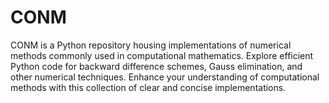 # CONM
CONM is a Python repository housing implementations of numerical methods commonly used in computational mathematics. Explore efficient Python code for backward difference schemes, Gauss elimination, and other numerical techniques. Enhance your understanding of computational methods with this collection of clear and concise implementations.
